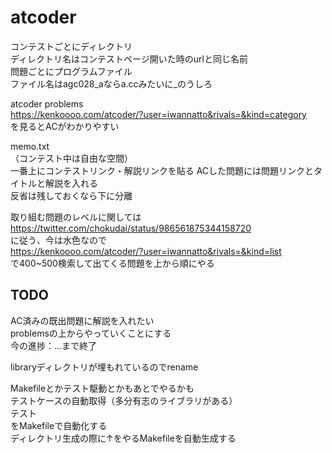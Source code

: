 # atcoder
コンテストごとにディレクトリ  
ディレクトリ名はコンテストページ開いた時のurlと同じ名前  
問題ごとにプログラムファイル  
ファイル名はagc028_aならa.ccみたいに_のうしろ  

atcoder problems  
https://kenkoooo.com/atcoder/?user=iwannatto&rivals=&kind=category  
を見るとACがわかりやすい

memo.txt  
（コンテスト中は自由な空間）  
一番上にコンテストリンク・解説リンクを貼る
ACした問題には問題リンクとタイトルと解説を入れる  
反省は残しておくなら下に分離

取り組む問題のレベルに関しては  
https://twitter.com/chokudai/status/986561875344158720  
に従う、今は水色なので  
https://kenkoooo.com/atcoder/?user=iwannatto&rivals=&kind=list  
で400~500検索して出てくる問題を上から順にやる  

## TODO

AC済みの既出問題に解説を入れたい  
problemsの上からやっていくことにする  
今の進捗：...まで終了  

libraryディレクトリが埋もれているのでrename  

Makefileとかテスト駆動とかもあとでやるかも  
テストケースの自動取得（多分有志のライブラリがある）  
テスト  
をMakefileで自動化する  
ディレクトリ生成の際に↑をやるMakefileを自動生成する  

